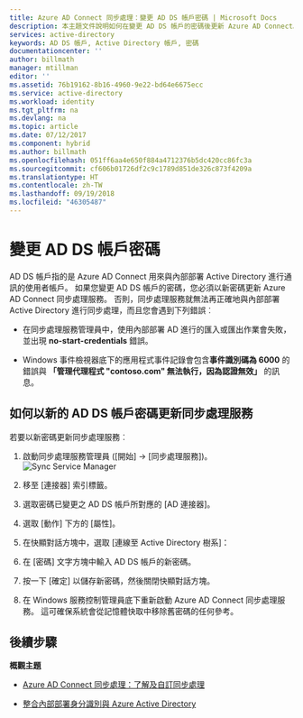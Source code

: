 ```yaml
---
title: Azure AD Connect 同步處理：變更 AD DS 帳戶密碼 | Microsoft Docs
description: 本主題文件說明如何在變更 AD DS 帳戶的密碼後更新 Azure AD Connect。
services: active-directory
keywords: AD DS 帳戶, Active Directory 帳戶, 密碼
documentationcenter: ''
author: billmath
manager: mtillman
editor: ''
ms.assetid: 76b19162-8b16-4960-9e22-bd64e6675ecc
ms.service: active-directory
ms.workload: identity
ms.tgt_pltfrm: na
ms.devlang: na
ms.topic: article
ms.date: 07/12/2017
ms.component: hybrid
ms.author: billmath
ms.openlocfilehash: 051ff6aa4e650f884a4712376b5dc420cc86fc3a
ms.sourcegitcommit: cf606b01726df2c9c1789d851de326c873f4209a
ms.translationtype: HT
ms.contentlocale: zh-TW
ms.lasthandoff: 09/19/2018
ms.locfileid: "46305487"
---
```

# <a name="changing-the-ad-ds-account-password"></a>變更 AD DS 帳戶密碼
AD DS 帳戶指的是 Azure AD Connect 用來與內部部署 Active Directory 進行通訊的使用者帳戶。 如果您變更 AD DS 帳戶的密碼，您必須以新密碼更新 Azure AD Connect 同步處理服務。 否則，同步處理服務就無法再正確地與內部部署 Active Directory 進行同步處理，而且您會遇到下列錯誤︰

* 在同步處理服務管理員中，使用內部部署 AD 進行的匯入或匯出作業會失敗，並出現 **no-start-credentials** 錯誤。

* Windows 事件檢視器底下的應用程式事件記錄會包含**事件識別碼為 6000** 的錯誤與 **「管理代理程式 "contoso.com" 無法執行，因為認證無效」** 的訊息。


## <a name="how-to-update-the-synchronization-service-with-new-password-for-ad-ds-account"></a>如何以新的 AD DS 帳戶密碼更新同步處理服務
若要以新密碼更新同步處理服務︰

1. 啟動同步處理服務管理員 ([開始] → [同步處理服務])。
</br>![Sync Service Manager](./media/how-to-connect-sync-change-addsacct-pass/startmenu.png)  

2. 移至 [連接器] 索引標籤。

3. 選取密碼已變更之 AD DS 帳戶所對應的 [AD 連接器]。

4. 選取 [動作] 下方的 [屬性]。

5. 在快顯對話方塊中，選取 [連線至 Active Directory 樹系]：

6. 在 [密碼] 文字方塊中輸入 AD DS 帳戶的新密碼。

7. 按一下 [確定] 以儲存新密碼，然後關閉快顯對話方塊。

8. 在 Windows 服務控制管理員底下重新啟動 Azure AD Connect 同步處理服務。 這可確保系統會從記憶體快取中移除舊密碼的任何參考。

## <a name="next-steps"></a>後續步驟
**概觀主題**

* [Azure AD Connect 同步處理：了解及自訂同步處理](how-to-connect-sync-whatis.md)

* [整合內部部署身分識別與 Azure Active Directory](whatis-hybrid-identity.md)
